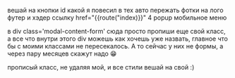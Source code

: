 вешай на кнопки id какой я повесил в тех авто
пережать фотки
на лого футер и хэдер ссылку href="{{route("index)}}"
4 popup
мобильное меню

в div class='modal-content-form'
сюда просто пропиши еще свой класс, а все что внутри этого div можешь как хочешь уже назвать, главное что бы с моими классами не пересекалось. А то сейчас у них не формы, а через пару месяцев скажут надо 😁

прописый класс, не удаляя мой, и все стили вешай на свой :)